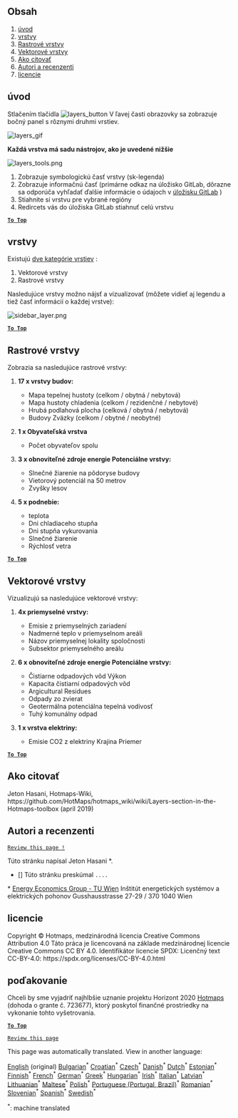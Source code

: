 <h2> Obsah </h2><ol><li> <a href="#Introduction">úvod</a> </li><li> <a href="#Layers">vrstvy</a> </li><li> <a href="#Raster-Layers">Rastrové vrstvy</a> </li><li> <a href="#Vector-Layers">Vektorové vrstvy</a> </li><li> <a href="#How-to-cite">Ako citovať</a> </li><li> <a href="#Authors-and-reviewers">Autori a recenzenti</a> </li><li> <a href="#License">licencie</a> </li></ol><h2> úvod </h2><p> Stlačením tlačidla <img alt="layers_button" src="https://github.com/HotMaps/hotmaps_wiki/blob/master/Images/general_tool_functionalities_and_structure/layers_button.PNG"/> V ľavej časti obrazovky sa zobrazuje bočný panel s rôznymi druhmi vrstiev. </p><p><img alt="layers_gif" src="https://github.com/HotMaps/hotmaps_wiki/blob/master/Images/general_tool_functionalities_and_structure/layers.gif"/></p><p> <strong>Každá vrstva má sadu nástrojov, ako je uvedené nižšie</strong> </p><p><img alt="layers_tools.png" src="https://github.com/HotMaps/hotmaps_wiki/blob/master/Images/general_tool_functionalities_and_structure/layers_tools.png"/></p><ol><li> Zobrazuje symbologickú časť vrstvy (sk-legenda) </li><li> Zobrazuje informačnú časť (primárne odkaz na úložisko GitLab, dôrazne sa odporúča vyhľadať ďalšie informácie o údajoch v <a href="https://gitlab.com/hotmaps">úložisku GitLab</a> ) </li><li> Stiahnite si vrstvu pre vybrané regióny </li><li> Redircets vás do úložiska GitLab stiahnuť celú vrstvu </li></ol><p><ins> <code><strong><a href="#table-of-contents">To Top</a></strong></code> </ins> </p><h2> vrstvy </h2><p> Existujú <a href="https://www.gislounge.com/geodatabases-explored-vector-and-raster-data">dve kategórie vrstiev</a> : </p><ol><li> Vektorové vrstvy </li><li> Rastrové vrstvy </li></ol><p> Nasledujúce vrstvy možno nájsť a vizualizovať (môžete vidieť aj legendu a tiež časť informácií o každej vrstve): </p><p><img alt="sidebar_layer.png" src="https://github.com/HotMaps/hotmaps_wiki/blob/master/Images/general_tool_functionalities_and_structure/all_layers.png"/></p><p><ins> <code><strong><a href="#table-of-contents">To Top</a></strong></code> </ins> </p><h2> Rastrové vrstvy </h2><p> Zobrazia sa nasledujúce rastrové vrstvy: </p><ol><li><p> <strong>17 x vrstvy budov:</strong> </p><ul><li> Mapa tepelnej hustoty (celkom / obytná / nebytová) </li><li> Mapa hustoty chladenia (celkom / rezidenčné / nebytové) </li><li> Hrubá podlahová plocha (celková / obytná / nebytová) </li><li> Budovy Zväzky (celkom / obytné / neobytné) </li></ul></li><li><p> <strong>1 x Obyvateľská vrstva</strong> </p><ul><li> Počet obyvateľov spolu </li></ul></li><li><p> <strong>3 x obnoviteľné zdroje energie Potenciálne vrstvy:</strong> </p><ul><li> Slnečné žiarenie na pôdoryse budovy </li><li> Vietorový potenciál na 50 metrov </li><li> Zvyšky lesov </li></ul></li><li><p> <strong>5 x podnebie:</strong> </p><ul><li> teplota </li><li> Dni chladiaceho stupňa </li><li> Dni stupňa vykurovania </li><li> Slnečné žiarenie </li><li> Rýchlosť vetra </li></ul></li></ol><p><ins> <code><strong><a href="#table-of-contents">To Top</a></strong></code> </ins> </p><h2> Vektorové vrstvy </h2><p> Vizualizujú sa nasledujúce vektorové vrstvy: </p><ol><li><p> <strong>4x priemyselné vrstvy:</strong> </p><ul><li> Emisie z priemyselných zariadení </li><li> Nadmerné teplo v priemyselnom areáli </li><li> Názov priemyselnej lokality spoločnosti </li><li> Subsektor priemyselného areálu </li></ul></li><li><p> <strong>6 x obnoviteľné zdroje energie Potenciálne vrstvy:</strong> </p><ul><li> Čistiarne odpadových vôd Výkon </li><li> Kapacita čistiarní odpadových vôd </li><li> Argicultural Residues </li><li> Odpady zo zvierat </li><li> Geotermálna potenciálna tepelná vodivosť </li><li> Tuhý komunálny odpad </li></ul></li><li><p> <strong>1 x vrstva elektriny:</strong> </p><ul><li> Emisie CO2 z elektriny Krajina Priemer </li></ul></li></ol><p><ins> <code><strong><a href="#table-of-contents">To Top</a></strong></code> </ins> </p><h2> Ako citovať </h2><p> Jeton Hasani, Hotmaps-Wiki, https://github.com/HotMaps/hotmaps_wiki/wiki/Layers-section-in-the-Hotmaps-toolbox (apríl 2019) </p><h2> Autori a recenzenti </h2><p> <code><a href="https://github.com/HotMaps/hotmaps_wiki/wiki/Layer-Section/_edit">Review this page !</a></code> </p> <p> Túto stránku napísal Jeton Hasani *. </p><ul><li> [] Túto stránku preskúmal <code>....</code> </li></ul><p> * <a href="https://eeg.tuwien.ac.at/">Energy Economics Group - TU Wien</a> Inštitút energetických systémov a elektrických pohonov Gusshausstrasse 27-29 / 370 1040 Wien </p><h2> licencie </h2><p> Copyright © Hotmaps, medzinárodná licencia Creative Commons Attribution 4.0 Táto práca je licencovaná na základe medzinárodnej licencie Creative Commons CC BY 4.0. Identifikátor licencie SPDX: Licenčný text CC-BY-4.0: https://spdx.org/licenses/CC-BY-4.0.html </p><h2> poďakovanie </h2><p> Chceli by sme vyjadriť najhlbšie uznanie projektu Horizont 2020 <a href="https://www.hotmaps-project.eu">Hotmaps</a> (dohoda o grante č. 723677), ktorý poskytol finančné prostriedky na vykonanie tohto vyšetrovania. </p><p><ins> <code><strong><a href="#table-of-contents">To Top</a></strong></code> </ins> </p><p> <code><a href="https://github.com/HotMaps/hotmaps_wiki/wiki/Layer-Section/_edit">Review this page</a></code> </p>

This page was automatically translated. View in another language:

[English](en-Layers-section-in-the-Hotmaps-toolbox) (original) [Bulgarian](bg-Layers-section-in-the-Hotmaps-toolbox)<sup>\*</sup> [Croatian](hr-Layers-section-in-the-Hotmaps-toolbox)<sup>\*</sup> [Czech](cs-Layers-section-in-the-Hotmaps-toolbox)<sup>\*</sup> [Danish](da-Layers-section-in-the-Hotmaps-toolbox)<sup>\*</sup> [Dutch](nl-Layers-section-in-the-Hotmaps-toolbox)<sup>\*</sup> [Estonian](et-Layers-section-in-the-Hotmaps-toolbox)<sup>\*</sup> [Finnish](fi-Layers-section-in-the-Hotmaps-toolbox)<sup>\*</sup> [French](fr-Layers-section-in-the-Hotmaps-toolbox)<sup>\*</sup> [German](de-Layers-section-in-the-Hotmaps-toolbox)<sup>\*</sup> [Greek](el-Layers-section-in-the-Hotmaps-toolbox)<sup>\*</sup> [Hungarian](hu-Layers-section-in-the-Hotmaps-toolbox)<sup>\*</sup> [Irish](ga-Layers-section-in-the-Hotmaps-toolbox)<sup>\*</sup> [Italian](it-Layers-section-in-the-Hotmaps-toolbox)<sup>\*</sup> [Latvian](lv-Layers-section-in-the-Hotmaps-toolbox)<sup>\*</sup> [Lithuanian](lt-Layers-section-in-the-Hotmaps-toolbox)<sup>\*</sup> [Maltese](mt-Layers-section-in-the-Hotmaps-toolbox)<sup>\*</sup> [Polish](pl-Layers-section-in-the-Hotmaps-toolbox)<sup>\*</sup> [Portuguese (Portugal, Brazil)](pt-Layers-section-in-the-Hotmaps-toolbox)<sup>\*</sup> [Romanian](ro-Layers-section-in-the-Hotmaps-toolbox)<sup>\*</sup>  [Slovenian](sl-Layers-section-in-the-Hotmaps-toolbox)<sup>\*</sup> [Spanish](es-Layers-section-in-the-Hotmaps-toolbox)<sup>\*</sup> [Swedish](sv-Layers-section-in-the-Hotmaps-toolbox)<sup>\*</sup> 

<sup>\*</sup>: machine translated
